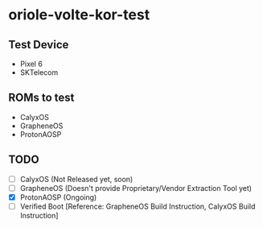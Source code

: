 # oriole-volte-kor-test

## Test Device
* Pixel 6
* SKTelecom

## ROMs to test
* CalyxOS
* GrapheneOS
* ProtonAOSP 

## TODO
- [ ] CalyxOS (Not Released yet, soon)
- [ ] GrapheneOS (Doesn't provide Proprietary/Vendor Extraction Tool yet)
- [x] ProtonAOSP (Ongoing)
- [ ] Verified Boot [Reference: GrapheneOS Build Instruction, CalyxOS Build Instruction]

